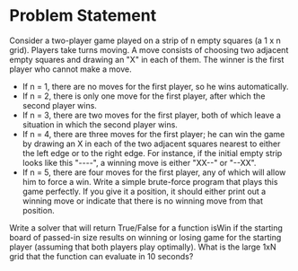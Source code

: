 # Problem Statement
Consider a two-player game played on a strip of n empty squares (a 1 x n grid). Players take turns moving. A move consists of choosing two adjacent empty squares and drawing an "X" in each of them. The winner is the first player who cannot make a move.
- If n = 1, there are no moves for the first player, so he wins automatically.
- If n = 2, there is only one move for the first player, after which the second player wins.
- If n = 3, there are two moves for the first player, both of which leave a situation in which the second player wins.
- If n = 4, there are three moves for the first player; he can win the game by drawing an X in each of the two adjacent squares nearest to either the left edge or to the right edge. For instance, if the initial empty strip looks like this "----", a winning move is either "XX--" or "--XX".
- If n = 5, there are four moves for the first player, any of which will allow him to force a win.
Write a simple brute-force program that plays this game perfectly. If you give it a position, it should either print out a winning move or indicate that there is no winning move from that position.

Write a solver that will return True/False for a function isWin if the starting board of passed-in size results on winning or losing game for the starting player (assuming that both players play optimally). What is the large 1xN grid that the function can evaluate in 10 seconds?
